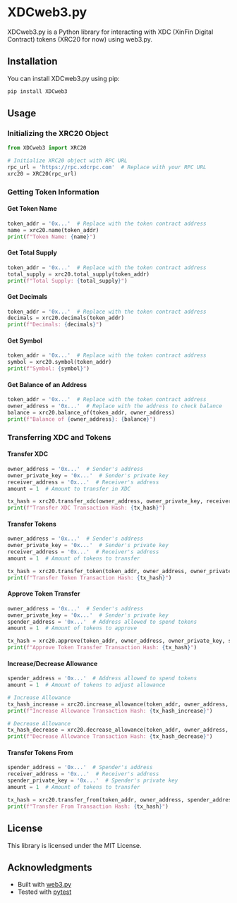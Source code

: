 # XDCweb3.py

XDCweb3.py is a Python library for interacting with XDC (XinFin Digital Contract) tokens (XRC20 for now) using web3.py.

## Installation

You can install XDCweb3.py using pip:

```bash
pip install XDCweb3
```

## Usage

### Initializing the XRC20 Object

```python
from XDCweb3 import XRC20

# Initialize XRC20 object with RPC URL
rpc_url = 'https://rpc.xdcrpc.com'  # Replace with your RPC URL
xrc20 = XRC20(rpc_url)
```

### Getting Token Information

#### Get Token Name

```python
token_addr = '0x...'  # Replace with the token contract address
name = xrc20.name(token_addr)
print(f"Token Name: {name}")
```

#### Get Total Supply

```python
token_addr = '0x...'  # Replace with the token contract address
total_supply = xrc20.total_supply(token_addr)
print(f"Total Supply: {total_supply}")
```

#### Get Decimals

```python
token_addr = '0x...'  # Replace with the token contract address
decimals = xrc20.decimals(token_addr)
print(f"Decimals: {decimals}")
```

#### Get Symbol

```python
token_addr = '0x...'  # Replace with the token contract address
symbol = xrc20.symbol(token_addr)
print(f"Symbol: {symbol}")
```

#### Get Balance of an Address

```python
token_addr = '0x...'  # Replace with the token contract address
owner_address = '0x...'  # Replace with the address to check balance
balance = xrc20.balance_of(token_addr, owner_address)
print(f"Balance of {owner_address}: {balance}")
```

### Transferring XDC and Tokens

#### Transfer XDC

```python
owner_address = '0x...'  # Sender's address
owner_private_key = '0x...'  # Sender's private key
receiver_address = '0x...'  # Receiver's address
amount = 1  # Amount to transfer in XDC

tx_hash = xrc20.transfer_xdc(owner_address, owner_private_key, receiver_address, amount)
print(f"Transfer XDC Transaction Hash: {tx_hash}")
```

#### Transfer Tokens

```python
owner_address = '0x...'  # Sender's address
owner_private_key = '0x...'  # Sender's private key
receiver_address = '0x...'  # Receiver's address
amount = 1  # Amount of tokens to transfer

tx_hash = xrc20.transfer_token(token_addr, owner_address, owner_private_key, receiver_address, amount)
print(f"Transfer Token Transaction Hash: {tx_hash}")
```

#### Approve Token Transfer

```python
owner_address = '0x...'  # Sender's address
owner_private_key = '0x...'  # Sender's private key
spender_address = '0x...'  # Address allowed to spend tokens
amount = 1  # Amount of tokens to approve

tx_hash = xrc20.approve(token_addr, owner_address, owner_private_key, spender_address, amount)
print(f"Approve Token Transfer Transaction Hash: {tx_hash}")
```

#### Increase/Decrease Allowance

```python
spender_address = '0x...'  # Address allowed to spend tokens
amount = 1  # Amount of tokens to adjust allowance

# Increase Allowance
tx_hash_increase = xrc20.increase_allowance(token_addr, owner_address, owner_private_key, spender_address, amount)
print(f"Increase Allowance Transaction Hash: {tx_hash_increase}")

# Decrease Allowance
tx_hash_decrease = xrc20.decrease_allowance(token_addr, owner_address, owner_private_key, spender_address, amount)
print(f"Decrease Allowance Transaction Hash: {tx_hash_decrease}")
```

#### Transfer Tokens From

```python
spender_address = '0x...'  # Spender's address
receiver_address = '0x...'  # Receiver's address
spender_private_key = '0x...'  # Spender's private key
amount = 1  # Amount of tokens to transfer

tx_hash = xrc20.transfer_from(token_addr, owner_address, spender_address, spender_private_key, receiver_address, amount)
print(f"Transfer From Transaction Hash: {tx_hash}")
```

## License

This library is licensed under the MIT License.

## Acknowledgments

- Built with [web3.py](https://web3py.readthedocs.io/en/stable/)
- Tested with [pytest](https://docs.pytest.org/en/stable/)
